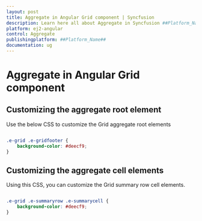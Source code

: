 ```yaml
---
layout: post
title: Aggregate in Angular Grid component | Syncfusion
description: Learn here all about Aggregate in Syncfusion ##Platform_Name## Grid component of Syncfusion Essential JS 2 and more.
platform: ej2-angular
control: Aggregate 
publishingplatform: ##Platform_Name##
documentation: ug
---
```


# Aggregate in Angular Grid component

## Customizing the aggregate root element

Use the below CSS to customize the Grid aggregate root elements

```css

.e-grid .e-gridfooter {
    background-color: #deecf9;
}

```

## Customizing the aggregate cell elements

Using this CSS, you can customize the Grid summary row cell elements.

```css

.e-grid .e-summaryrow .e-summarycell {
    background-color: #deecf9;
}

```